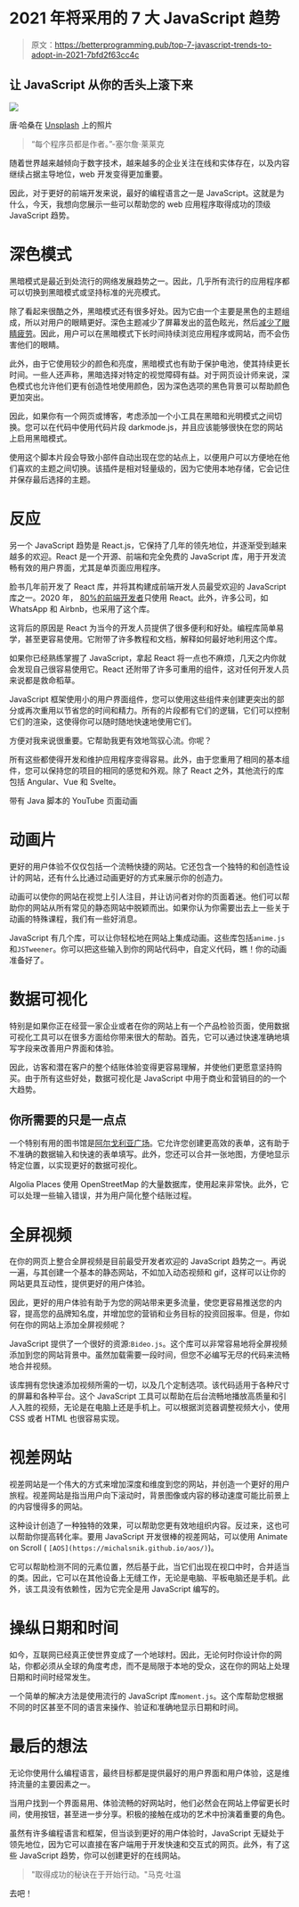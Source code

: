 # 2021 年将采用的 7 大 JavaScript 趋势

> 原文：<https://betterprogramming.pub/top-7-javascript-trends-to-adopt-in-2021-7bfd2f63cc4c>

## 让 JavaScript 从你的舌头上滚下来

![](img/a21aaeace48ff4cca1ea0f9df9285697.png)

唐·哈桑在 [Unsplash](https://unsplash.com?utm_source=medium&utm_medium=referral) 上的照片

> “每个程序员都是作者。”-塞尔詹·莱莱克

随着世界越来越倾向于数字技术，越来越多的企业关注在线和实体存在，以及内容继续占据主导地位，web 开发变得更加重要。

因此，对于更好的前端开发来说，最好的编程语言之一是 JavaScript。这就是为什么，今天，我想向您展示一些可以帮助您的 web 应用程序取得成功的顶级 JavaScript 趋势。

# 深色模式

黑暗模式是最近到处流行的网络发展趋势之一。因此，几乎所有流行的应用程序都可以切换到黑暗模式或坚持标准的光亮模式。

除了看起来很酷之外，黑暗模式还有很多好处。因为它由一个主要是黑色的主题组成，所以对用户的眼睛更好。深色主题减少了屏幕发出的蓝色眩光，然后[减少了眼睛疲劳](https://www.forbes.com/uk/advisor/mobile-phones/what-is-dark-mode-and-should-you-be-using-it/)。因此，用户可以在黑暗模式下长时间持续浏览应用程序或网站，而不会伤害他们的眼睛。

此外，由于它使用较少的颜色和亮度，黑暗模式也有助于保护电池，使其持续更长时间。一些人还声称，黑暗选择对特定的视觉障碍有益。对于网页设计师来说，深色模式也允许他们更有创造性地使用颜色，因为深色选项的黑色背景可以帮助颜色更加突出。

因此，如果你有一个网页或博客，考虑添加一个小工具在黑暗和光明模式之间切换。您可以在代码中使用代码片段 darkmode.js，并且应该能够很快在您的网站上启用黑暗模式。

使用这个脚本片段会导致小部件自动出现在您的站点上，以便用户可以方便地在他们喜欢的主题之间切换。该插件是相对轻量级的，因为它使用本地存储，它会记住并保存最后选择的主题。

# 反应

另一个 JavaScript 趋势是 React.js，它保持了几年的领先地位，并逐渐受到越来越多的欢迎。React 是一个开源、前端和完全免费的 JavaScript 库，用于开发流畅有效的用户界面，尤其是单页面应用程序。

脸书几年前开发了 React 库，并将其构建成前端开发人员最受欢迎的 JavaScript 库之一。2020 年， [80%的前端开发者](https://2020.stateofjs.com/en-US/technologies/front-end-frameworks/)只使用 React。此外，许多公司，如 WhatsApp 和 Airbnb，也采用了这个库。

这背后的原因是 React 为当今的开发人员提供了很多便利和好处。编程库简单易学，甚至更容易使用。它附带了许多教程和文档，解释如何最好地利用这个库。

如果你已经熟练掌握了 JavaScript，拿起 React 将一点也不麻烦，几天之内你就会发现自己很容易使用它。React 还附带了许多可重用的组件，这对任何开发人员来说都是救命稻草。

JavaScript 框架使用小的用户界面组件，您可以使用这些组件来创建更突出的部分或再次重用以节省您的时间和精力。所有的片段都有它们的逻辑，它们可以控制它们的渲染，这使得你可以随时随地快速地使用它们。

方便对我来说很重要。它帮助我更有效地驾驭心流。你呢？

所有这些都使得开发和维护应用程序变得容易。此外，由于您重用了相同的基本组件，您可以保持您的项目的相同的感觉和外观。除了 React 之外，其他流行的库包括 Angular、Vue 和 Svelte。

带有 Java 脚本的 YouTube 页面动画

# 动画片

更好的用户体验不仅仅包括一个流畅快捷的网站。它还包含一个独特的和创造性设计的网站，还有什么比通过动画更好的方式来展示你的创造力。

动画可以使你的网站在视觉上引人注目，并让访问者对你的页面着迷。他们可以帮助你的网站从所有常见的静态网站中脱颖而出。如果你认为你需要出去上一些关于动画的特殊课程，我们有一些好消息。

JavaScript 有几个库，可以让你轻松地在网站上集成动画。这些库包括`anime.js`和`JSTweener`。你可以把这些输入到你的网站代码中，自定义代码，瞧！你的动画准备好了。

# 数据可视化

特别是如果你正在经营一家企业或者在你的网站上有一个产品检验页面，使用数据可视化工具可以在很多方面给你带来很大的帮助。首先，它可以通过快速准确地填写字段来改善用户界面和体验。

因此，访客和潜在客户的整个结账体验变得更容易理解，并使他们更愿意坚持购买。由于所有这些好处，数据可视化是 JavaScript 中用于商业和营销目的的一个大趋势。

## 你所需要的只是一点点

一个特别有用的图书馆是[阿尔戈利亚广场](https://community.algolia.com/places/)。它允许您创建更高效的表单，这有助于不准确的数据输入和快速的表单填写。此外，您还可以合并一张地图，方便地显示特定位置，以实现更好的数据可视化。

Algolia Places 使用 OpenStreetMap 的大量数据库，使用起来非常快。此外，它可以处理一些输入错误，并为用户简化整个结账过程。

# 全屏视频

在你的网页上整合全屏视频是目前最受开发者欢迎的 JavaScript 趋势之一。再说一遍，与其创建一个基本的静态网站，不如加入动态视频和 gif，这样可以让你的网站更具互动性，提供更好的用户体验。

因此，更好的用户体验有助于为您的网站带来更多流量，使您更容易推送您的内容，提高您的品牌知名度，并增加您的营销和业务目标的投资回报率。但是，你如何在你的网站上添加全屏视频呢？

JavaScript 提供了一个很好的资源:`Bideo.js`。这个库可以非常容易地将全屏视频添加到您的网站背景中。虽然加载需要一段时间，但您不必编写无尽的代码来流畅地合并视频。

该库拥有您快速添加视频所需的一切，以及几个定制选项。该代码适用于各种尺寸的屏幕和各种平台。这个 JavaScript 工具可以帮助在后台流畅地播放高质量和引人入胜的视频，无论是在电脑上还是手机上。可以根据浏览器调整视频大小，使用 CSS 或者 HTML 也很容易实现。

# 视差网站

视差网站是一个伟大的方式来增加深度和维度到您的网站，并创造一个更好的用户旅程。视差网站是指当用户向下滚动时，背景图像或内容的移动速度可能比前景上的内容慢得多的网站。

这种设计创造了一种独特的效果，可以帮助您更有效地组织内容。反过来，这也可以帮助你提高转化率。要用 JavaScript 开发很棒的视差网站，可以使用 Animate on Scroll ( `[AOS](https://michalsnik.github.io/aos/)`)。

它可以帮助检测不同的元素位置，然后基于此，当它们出现在视口中时，合并适当的类。因此，它可以在其他设备上无缝工作，无论是电脑、平板电脑还是手机。此外，该工具没有依赖性，因为它完全是用 JavaScript 编写的。

# 操纵日期和时间

如今，互联网已经真正使世界变成了一个地球村。因此，无论何时你设计你的网站，你都必须从全球的角度考虑，而不是局限于本地的受众，这在你的网站上处理日期和时间时经常发生。

一个简单的解决方法是使用流行的 JavaScript 库`moment.js`。这个库帮助您根据不同的时区甚至不同的语言来操作、验证和准确地显示日期和时间。

# 最后的想法

无论你使用什么编程语言，最终目标都是提供最好的用户界面和用户体验，这是维持流量的主要因素之一。

当用户找到一个界面易用、体验流畅的好网站时，他们必然会在网站上停留更长时间，使用按钮，甚至进一步分享。积极的接触在成功的艺术中扮演着重要的角色。

虽然有许多编程语言和框架，但当谈到更好的用户体验时，JavaScript 无疑处于领先地位，因为它可以直接在客户端用于开发快速和交互式的网页。此外，有了这些 JavaScript 趋势，你可以创建更好的在线网站。

> "取得成功的秘诀在于开始行动。"马克·吐温

去吧！